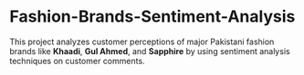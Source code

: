 # Fashion-Brands-Sentiment-Analysis
This project analyzes customer perceptions of major Pakistani fashion brands like **Khaadi**, **Gul Ahmed**, and **Sapphire** by using sentiment analysis techniques on customer comments.
